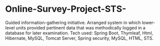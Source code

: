 # Online-Survey-Project-STS-
Guided information-gathering initiative.
Arranged system in which lower-level units provided pertinent data
that was methodically logged in a database for later examination.
Tech used: Spring Boot, Thymleaf, Html, Hibernate, MySQL, Tomcat Server, Spring security, MySQL, HTML, STS.
